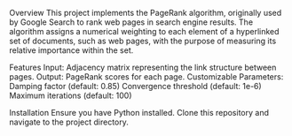 Overview
This project implements the PageRank algorithm, originally used by Google Search to rank web pages in search engine results. The algorithm assigns a numerical weighting to each element of a hyperlinked set of documents, such as web pages, with the purpose of measuring its relative importance within the set.

Features
Input: Adjacency matrix representing the link structure between pages.
Output: PageRank scores for each page.
Customizable Parameters:
Damping factor (default: 0.85)
Convergence threshold (default: 1e-6)
Maximum iterations (default: 100)

Installation
Ensure you have Python installed. Clone this repository and navigate to the project directory.
